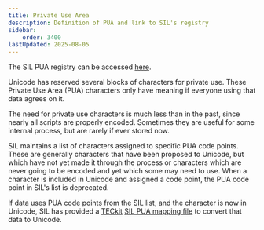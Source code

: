 ```yaml
---
title: Private Use Area
description: Definition of PUA and link to SIL's registry
sidebar:
    order: 3400
lastUpdated: 2025-08-05
---
```



The SIL PUA registry can be accessed [here][sil-pua].

Unicode has reserved several blocks of characters for private use. These Private Use Area (PUA) characters only have meaning if everyone using that data agrees on it. 

The need for private use characters is much less than in the past, since nearly all scripts are properly encoded. Sometimes they are useful for some internal process, but are rarely if ever stored now.

SIL maintains a list of characters assigned to specific PUA code points. These are generally characters that have been proposed to Unicode, but which have not yet made it through the process or characters which are never going to be encoded and yet which some may need to use. When a character is included in Unicode and assigned a code point, the PUA code point in SIL's list is deprecated.

If data uses PUA code points from the SIL list, and the character is now in Unicode, SIL has provided a [TECkit][teckit] [SIL PUA mapping file][pua-mapping] to convert that data to Unicode.

[teckit]: https://software.sil.org/teckit/
[sil-pua]: https://github.com/silnrsi/unicode-resources/tree/main/sil-pua
[pua-mapping]: https://github.com/silnrsi/wsresources/tree/master/scripts/Latn/mappings/sil-pua
